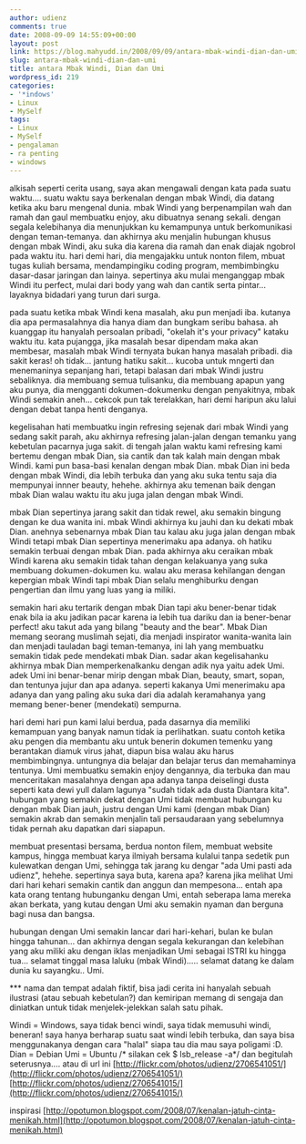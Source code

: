 ```yaml
---
author: udienz
comments: true
date: 2008-09-09 14:55:09+00:00
layout: post
link: https://blog.mahyudd.in/2008/09/09/antara-mbak-windi-dian-dan-umi.html
slug: antara-mbak-windi-dian-dan-umi
title: antara Mbak Windi, Dian dan Umi
wordpress_id: 219
categories:
- '*indows'
- Linux
- MySelf
tags:
- Linux
- MySelf
- pengalaman
- ra penting
- windows
---
```


alkisah seperti cerita usang, saya akan mengawali dengan kata pada
suatu waktu.... suatu waktu saya berkenalan dengan mbak Windi, dia
datang ketika aku baru mengenal dunia. mbak Windi yang berpenampilan
wah dan ramah dan gaul membuatku enjoy, aku dibuatnya senang sekali.
dengan segala kelebihanya dia menunjukkan ku kemampunya untuk
berkomunikasi dengan teman-temanya. dan akhirnya aku menjalin hubungan
khusus dengan mbak Windi, aku suka dia karena dia ramah dan enak
diajak ngobrol pada waktu itu. hari demi hari, dia mengajakku untuk
nonton filem, mbuat tugas kuliah bersama, mendampingiku coding
program, membimbingku dasar-dasar jaringan dan lainya. sepertinya aku
mulai menganggap mbak Windi itu perfect, mulai dari body yang wah dan
cantik serta pintar... layaknya bidadari yang turun dari surga.

pada suatu ketika mbak Windi kena masalah, aku pun menjadi iba.
kutanya dia apa permasalahnya dia hanya diam dan bungkam seribu
bahasa. ah kuanggap itu hanyalah persoalan pribadi, "okelah it's your
privacy" kataku waktu itu. kata pujangga, jika masalah besar dipendam
maka akan membesar, masalah mbak Windi ternyata bukan hanya masalah
pribadi. dia sakit keras! oh tidak... jantung hatiku sakit... kucoba
untuk mngerti dan menemaninya sepanjang hari, tetapi balasan dari mbak
Windi justru sebaliknya. dia membuang semua tulisanku, dia membuang
apapun yang aku punya, dia mengganti dokumen-dokumenku dengan
penyakitnya, mbak Windi semakin aneh... cekcok pun tak terelakkan,
hari demi haripun aku lalui dengan debat tanpa henti denganya.

kegelisahan hati membuatku ingin refresing sejenak dari mbak Windi
yang sedang sakit parah, aku akhirnya refresing jalan-jalan dengan
temanku yang kebetulan pacarnya juga sakit. di tengah jalan waktu kami
refresing kami bertemu dengan mbak Dian, sia cantik dan tak kalah main
dengan mbak Windi. kami pun basa-basi kenalan dengan mbak Dian. mbak
Dian ini beda dengan mbak Windi, dia lebih terbuka dan yang aku suka
tentu saja dia mempunyai innner beauty, hehehe. akhirnya aku temenan
baik dengan mbak Dian walau waktu itu aku juga jalan dengan mbak
Windi.

mbak Dian sepertinya jarang sakit dan tidak rewel, aku semakin
bingung dengan ke dua wanita ini. mbak Windi akhirnya ku jauhi dan ku
dekati mbak Dian. anehnya sebenarnya mbak Dian tau kalau aku juga
jalan dengan mbak Windi tetapi mbak Dian sepertinya menerimaku apa
adanya. oh hatiku semakin terbuai dengan mbak Dian. pada akhirnya aku
ceraikan mbak Windi karena aku semakin tidak tahan dengan kelakuanya
yang suka membuang dokumen-dokumen ku. walau aku merasa kehilangan
dengan kepergian mbak Windi tapi mbak Dian selalu menghiburku dengan
pengertian dan ilmu yang luas yang ia miliki.

semakin hari aku tertarik dengan mbak Dian tapi aku bener-benar tidak
enak bila ia aku jadikan pacar karena ia lebih tua dariku dan ia
bener-benar perfect! aku takut ada yang bilang "beauty and the bear".
Mbak Dian memang seorang muslimah sejati, dia menjadi inspirator
wanita-wanita lain dan menjadi tauladan bagi teman-temanya, ini lah
yang membuatku semakin tidak pede mendekati mbak Dian. sadar akan
kegelisahanku akhirnya mbak Dian memperkenalkanku dengan adik nya
yaitu adek Umi. adek Umi ini benar-benar mirip dengan mbak Dian,
beauty, smart, sopan, dan tentunya jujur dan apa adanya. seperti
kakanya Umi menerimaku apa adanya dan yang paling aku suka dari dia
adalah keramahanya yang memang bener-bener (mendekati) sempurna.

hari demi hari pun kami lalui berdua, pada dasarnya dia memiliki
kemampuan yang banyak namun tidak ia perlihatkan. suatu contoh ketika
aku pengen dia membantu aku untuk benerin dokumen temenku yang
berantakan diamuk virus jahat, diapun bisa walau aku harus
membimbingnya. untungnya dia belajar dan belajar terus dan memahaminya
tentunya. Umi membuatku semakin enjoy dengannya, dia terbuka dan mau
menceritakan masalahnya dengan apa adanya tanpa deiselingi dusta
seperti kata dewi yull dalam lagunya "sudah tidak ada dusta Diantara
kita". hubungan yang semakin dekat dengan Umi tidak membuat hubungan
ku dengan mbak Dian jauh, justru dengan Umi kami (dengan mbak Dian)
semakin akrab dan semakin menjalin tali persaudaraan yang sebelumnya
tidak pernah aku dapatkan dari siapapun.

membuat presentasi bersama, berdua nonton filem, membuat website
kampus, hingga membuat karya ilmiyah bersama kulalui tanpa sedetik pun
kulewatkan dengan Umi, sehingga tak jarang ku dengar "ada Umi pasti
ada udienz", hehehe. sepertinya saya buta, karena apa? karena jika
melihat Umi dari hari kehari semakin cantik dan anggun dan
mempesona... entah apa kata orang tentang hubunganku dengan Umi, entah
seberapa lama mereka akan berkata, yang kutau dengan Umi aku semakin
nyaman dan berguna bagi nusa dan bangsa.

hubungan dengan Umi semakin lancar dari hari-kehari, bulan ke bulan
hingga tahunan... dan akhirnya dengan segala kekurangan dan kelebihan
yang aku miliki aku dengan iklas menjadikan Umi sebagai ISTRI ku
hingga tua... selamat tinggal masa laluku (mbak Windi)..... selamat
datang ke dalam dunia ku sayangku.. Umi.

*** nama dan tempat adalah fiktif, bisa jadi cerita ini hanyalah
sebuah ilustrasi (atau sebuah kebetulan?) dan kemiripan memang di
sengaja dan diniatkan untuk tidak menjelek-jelekkan salah satu pihak.

Windi   = Windows, saya tidak benci windi, saya tidak memusuhi windi,
beneran! saya hanya berharap suatu saat windi lebih terbuka, dan saya
bisa menggunakanya dengan cara "halal" siapa tau dia mau saya poligami
:D.
Dian    = Debian
Umi     = Ubuntu
/* silakan cek $ lsb_release -a*/
dan begitulah seterusnya....
atau di url ini
[http://flickr.com/photos/udienz/2706541051/](http://flickr.com/photos/udienz/2706541051/)
[http://flickr.com/photos/udienz/2706541015/](http://flickr.com/photos/udienz/2706541015/)

inspirasi [http://opotumon.blogspot.com/2008/07/kenalan-jatuh-cinta-menikah.html](http://opotumon.blogspot.com/2008/07/kenalan-jatuh-cinta-menikah.html)
